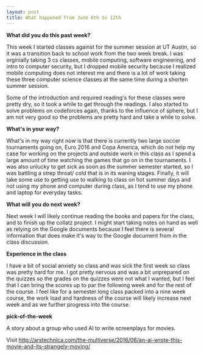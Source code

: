 ```yaml
---
layout: post
title: What happened from June 6th to 12th
---
```


**What did you do this past week?**

  This week I started classes against for the summer session at UT Austin, so it was a transition back to school work from the two week break. I was orginially taking 3 cs classes, mobile computing, software engineering, and intro to computer security, but I dropped mobile security because I realized mobile computing does not interest me and there is a lot of work taking these three computer science classes at the same time during a shorten summer session.
  
  
  Some of the introduction and required reading's for these classes were pretty dry, so it took a while to get through the readings. I also started to solve problems on codeforces again, thanks to the influence of sphere, but I am not very good so the problems are pretty hard and take a while to solve.
  
 **What's in your way?**

  What's in my way right now is that there is currently two large soccer tournaments going on, Euro 2016 and Copa America, which do not help my case for working on the projects and outside work in this class as I spend a large amount of time watching the games that go on in the tournaments. I was also unlucky to get sick as soon as the summer semester started, so I was battling a strep throat/ cold that is in its waning stages. Finally, it will take some use to getting use to walking to class on hot summer days and not using my phone and computer during class, as I tend to use my phone and laptop for everyday tasks.

**What will you do next week?**

  Next week I will likely continue reading the books and papers for the class, and to finish up the collatz project. I might start taking notes on hand as well as relying on the Google documents because I feel there is several information that does make it's way to the Google document from in the class discussion.
  
 **Experience in the class**

  I have a bit of social anxiety so class and was sick the first week so class was pretty hard for me. I got pretty nervous and was a bit unprepared on the quizzes so the grades on the quizzes were not what I wanted, but I feel that I can bring the scores up to par the following week and for the rest of the course. I feel like for a semester long class packed into a nine week course, the work load and hardness of the course will likely increase next week and as we further progress into the course.
  
**pick-of-the-week**
 
A story about a group who used AI to write screenplays for movies.

Visit http://arstechnica.com/the-multiverse/2016/06/an-ai-wrote-this-movie-and-its-strangely-moving/
 
